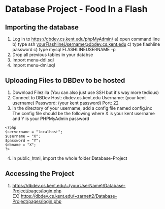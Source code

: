 # Database Project - Food In a Flash
## Importing the database
1) Log in to https://dbdev.cs.kent.edu/phpMyAdmin/
    a) open command line
    b) type ssh yourFlashlineUsername@dbdev.cs.kent.edu
    c) type flashline password
    c) type mysql FLASHLINEUSERNAME -p
3) Drop all previous tables in your databse
4) Import menu-ddl.sql
5) Import menu-dml.sql

## Uploading Files to DBDev to be hosted
1) Download Filezilla (You can also just use SSH but it's way more tedious)
2) Connect to DBDev
   Host:     dbdev.cs.kent.edu
   Username: (your kent username)
   Password: (your kent password)
   Port:     22
3) in the directory of your username, add a config file named config.inc
   The config file should be the following where X is your kent username and Y is your PHPMyAdmin password
```
<?php
$servername = "localhost";
$username = "X";
$password = "Y";
$dbname = "X";
?>
```
4) in public_html, import the whole folder Database-Project

## Accessing the Project
1) https://dbdev.cs.kent.edu/~(yourUserName)/Database-Project/pages/login.php <br>
    EX) https://dbdev.cs.kent.edu/~zarnett2/Database-Project/pages/login.php

